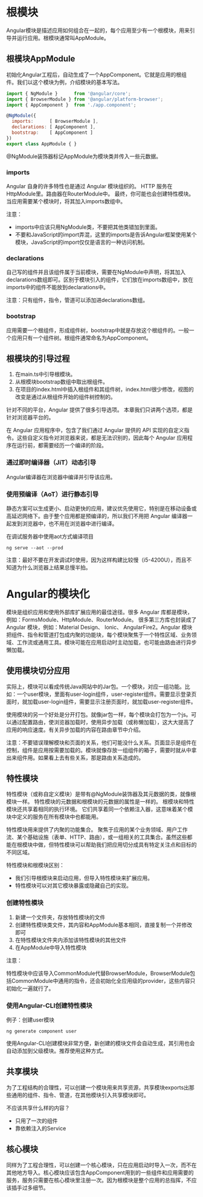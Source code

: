 # 根模块

Angular模块是描述应用如何组合在一起的，每个应用至少有一个根模块，用来引导并运行应用。根模块通常叫AppModule。

## 根模块AppModule

初始化Angular工程后，自动生成了一个AppComponent。它就是应用的根组件。我们以这个模块为例，介绍模块的基本写法。

```javascript
import { NgModule }      from '@angular/core';
import { BrowserModule } from '@angular/platform-browser';
import { AppComponent }  from './app.component';

@NgModule({
  imports:      [ BrowserModule ],
  declarations: [ AppComponent ],
  bootstrap:    [ AppComponent ]
})
export class AppModule { }
```

@NgModule装饰器标记AppModule为模块类并传入一些元数据。

### imports

Angular 自身的许多特性也是通过 Angular 模块组织的。 HTTP 服务在HttpModule里。路由器在RouterModule中。 最终，你可能也会创建特性模块。当应用需要某个模块时，将其加入imports数组中。

注意：

* imports中应该只用NgModule类，不要把其他类错加到里面。
* 不要和JavaScript的import弄混，这里的imports是告诉Angular框架使用某个模块，JavaScript的import仅仅是语言的一种访问机制。

### declarations

自己写的组件并且该组件属于当前模块，需要在NgModule中声明，将其加入declarations数组即可。区别于模块引入的组件，它们放在imports数组中，放在imports中的组件不能放到declarations中。

注意：只有组件，指令，管道可以添加进declarations数组。

### bootstrap

应用需要一个根组件，形成组件树，bootstrap中就是存放这个根组件的。一般一个应用只有一个组件树。根组件通常命名为AppComponent。

## 根模块的引导过程

1. 在main.ts中引导根模块。
2. 从根模块bootstrap数组中取出根组件。
3. 在项目的index.html中插入根组件和其组件树，index.html很少修改，视图的改变是通过从根组件开始的组件树控制的。

针对不同的平台，Angular 提供了很多引导选项。 本章我们只讲两个选项，都是针对浏览器平台的。

在 Angular 应用程序中，包含了我们通过 Angular 提供的 API 实现的自定义指令。这些自定义指令对浏览器来说，都是无法识别的，因此每个 Angular 应用程序在运行前，都需要经历一个编译的阶段。

### 通过即时编译器（JiT）动态引导

Angular编译器在浏览器中编译并引导该应用。

### 使用预编译（AoT）进行静态引导

静态方案可以生成更小、启动更快的应用，建议优先使用它，特别是在移动设备或高延迟网络下。由于整个应用都是预编译的，所以我们不用把 Angular 编译器一起发到浏览器中，也不用在浏览器中进行编译。

在调试服务器中使用aot方式编译项目
```shell
ng serve --aot --prod
```

注意：最好不要在开发调试时使用，因为这样构建比较慢（i5-4200U），而且不知道为什么浏览器上结果总慢半拍。

# Angular的模块化

模块是组织应用和使用外部库扩展应用的最佳途径。很多 Angular 库都是模块，例如：FormsModule、HttpModule、RouterModule。 很多第三方库也封装成了 Angular 模块，例如：Material Design、 Ionic、 AngularFire2。Angular 模块把组件、指令和管道打包成内聚的功能块，每个模块聚焦于一个特性区域、业务领域、工作流或通用工具。模块可能在应用启动时主动加载，也可能由路由进行异步懒加载。

## 使用模块切分应用

实际上，模块可以看成传统Java网站中的Jar包。一个模块，对应一组功能。比如：一个user模块，里面有user-login组件，user-register组件。需要显示登录页面时，就加载user-login组件，需要显示注册页面时，就加载user-register组件。

使用模块的另一个好处是分开打包。就像jar包一样，每个模块会打包为一个js。可以通过配置路由，使浏览器加载时，使用异步加载（或称懒加载），这大大提高了应用的响应速度。有关异步加载的内容在路由章节中介绍。

注意：不要错误理解模块和页面的关系，他们可能没什么关系。页面显示是组件在控制，组件是应用按需要加载的。模块就像存放一组组件的箱子，需要时就从中拿出来组件用。如果看上去有些关系，那是路由关系造成的。

## 特性模块

特性模块（或称自定义模块）是带有@NgModule装饰器及其元数据的类，就像根模块一样。 特性模块的元数据和根模块的元数据的属性是一样的。 根模块和特性模块还共享着相同的执行环境。 它们共享着同一个依赖注入器，这意味着某个模块中定义的服务在所有模块中也都能用。

特性模块用来提供了内聚的功能集合。 聚焦于应用的某个业务领域、用户工作流、某个基础设施（表单、HTTP、路由），或一组相关的工具集合。虽然这些都能在根模块中做，但特性模块可以帮助我们把应用切分成具有特定关注点和目标的不同区域。

特性模块和根模块区别：

* 我们引导根模块来启动应用，但导入特性模块来扩展应用。
* 特性模块可以对其它模块暴露或隐藏自己的实现。

### 创建特性模块

1. 新建一个文件夹，存放特性模块的文件
2. 创建特性模块类文件，其内容和AppModule基本相同，直接复制一个并修改即可
3. 在特性模块文件夹内添加该特性模块的其他文件
4. 在AppModule中导入特性模块

注意：

特性模块中应该导入CommonModule代替BrowserModule，BrowserModule包括CommonModule中通用的指令，还会初始化全应用级的provider，这些内容只初始化一遍就行了。

### 使用Angular-CLI创建特性模块

例子：创建user模块
```shell
ng generate component user
```

使用Angular-CLI创建模块非常方便，新创建的模块文件会自动生成，其引用也会自动添加到父级模块。推荐使用这种方式。

## 共享模块

为了工程结构的合理性，可以创建一个模块用来共享资源，共享模块exports出那些通用的组件、指令、管道，在其他模块引入共享模块即可。

不应该共享什么样的内容？

* 只用了一次的组件
* 靠依赖注入的Service

## 核心模块

同样为了工程合理性，可以创建一个核心模块，只在应用启动时导入一次，而不在其他地方导入。核心模块应该包含AppComponent用到的一些组件和应用需要的服务，服务只需要在核心模块里注册一次。因为根模块是整个应用的总指挥，不应该插手过多细节。
